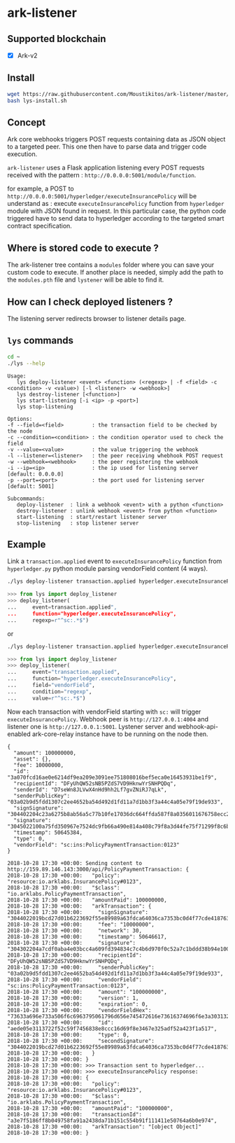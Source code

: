 # ark-listener

## Supported blockchain

 * [X] Ark-v2

## Install

```bash
wget https://raw.githubusercontent.com/Moustikitos/ark-listener/master/bash/lys-install.sh
bash lys-install.sh
```

## Concept

Ark core webhooks triggers POST requests containing data as JSON object to a
targeted peer. This one then have to parse data and trigger code execution.

`ark-listener` uses a Flask application listening every POST requests received
with the pattern : `http://0.0.0.0:5001/module/function`.

for example, a POST to `http://0.0.0.0:5001/hyperledger/executeInsurancePolicy`
will be understand as : execute `executeInsurancePolicy` function from `hyperledger`
module with JSON found in request. In this particular case, the python code
triggered have to send data to hyperledger according to the targeted smart
contract specification.

## Where is stored code to execute ?

The ark-listener tree contains a `modules` folder where you can save your
custom code to execute. If another place is needed, simply add the path to the
`modules.pth` file and `lystener` will be able to find it.

## How can I check deployed listeners ?

The listening server redirects browser to listener details page.

## `lys` commands

```bash
cd ~
./lys --help
```

```
Usage:
   lys deploy-listener <event> <function> (<regexp> | -f <field> -c <condition> -v <value>) [-l <listener> -w <webhook>]
   lys destroy-listener [<function>]
   lys start-listening [-i <ip> -p <port>]
   lys stop-listening

Options:
-f --field=<field>         : the transaction field to be checked by the node
-c --condition=<condition> : the condition operator used to check the field
-v --value=<value>         : the value triggering the webhook
-l --listener=<listener>   : the peer receiving whebhook POST request
-w --webhook=<webhook>     : the peer registering the webhook
-i --ip=<ip>               : the ip used for listening server   [default: 0.0.0.0]
-p --port=<port>           : the port used for listening server [default: 5001]

Subcommands:
   deploy-listener  : link a webhook <event> with a python <function> 
   destroy-listener : unlink webhook <event> from python <function>
   start-listening  : start/restart listener server
   stop-listening   : stop listener server
```

## Example

Link a `transaction.applied` event to `executeInsurancePolicy` function from
`hyperledger.py` python module parsing vendorField content (4 ways).

```bash
./lys deploy-listener transaction.applied hyperledger.executeInsurancePolicy ^sc:.*$
```
```python
>>> from lys import deploy_listener
>>> deploy_listener(
...     event=transaction.applied",
...     function="hyperledger.executeInsurancePolicy",
...     regexp=r"^sc:.*$")
```

or

```bash
./lys deploy-listener transaction.applied hyperledger.executeInsurancePolicy -f vendorField -c regexp -v ^sc:.*$
```
```python
>>> from lys import deploy_listener
>>> deploy_listener(
...     event="transaction.applied",
...     function="hyperledger.executeInsurancePolicy",
...     field="vendorField",
...     condition="regexp",
...     value=r"^sc:.*$")
```

Now each transaction with vendorField starting with `sc:` will trigger
`executeInsurancePolicy`. Webhook peer is `http://127.0.0.1:4004` and listener
one is `http://127.0.0.1:5001`. Lystener server and webhook-api-enabled
ark-core-relay instance have to be running on the node then.

```
{
  "amount": 100000000,
  "asset": {},
  "fee": 10000000,
  "id": "3a070fcd16ae0e6214df9ea209e3091ee751808016bef5eca0e16453931be1f9",
  "recipientId": "DFyUhQW52sNB5PZdS7VD9HknwYrSNHPQDq",
  "senderId": "D7seWn8JLVwX4nHd9hh2Lf7gvZNiRJ7qLk",
  "senderPublicKey": "03a02b9d5fdd1307c2ee4652ba54d492d1fd11a7d1bb3f3a44c4a05e79f19de933",
  "signSignature": "304402204c23a6275b8ab56a5c77b10fe17036dc664ffda587f8a0356011676758ecc26602207af61465756c87f462afc568627051dedee67d9c74489684c4d64ea802a34f13",
  "signature": "3045022100a75fd350967e7524dc9fb66a490e814a408c79f8a3d44fe75f71299f8c6b65af02207313dd3f33d83700ad32a89d3de506e64cd81472c9b60e46b67f4d66c28117b3",
  "timestamp": 50645384,
  "type": 0,
  "vendorField": "sc:ins:PolicyPaymentTransaction:0123"
}
```
```
2018-10-28 17:30 +00:00: Sending content to http://159.89.146.143:3000/api/PolicyPaymentTransaction: {
2018-10-28 17:30 +00:00:   "policy": "resource:io.arklabs.InsurancePolicy#0123", 
2018-10-28 17:30 +00:00:   "$class": "io.arklabs.PolicyPaymentTransaction", 
2018-10-28 17:30 +00:00:   "amountPaid": 100000000, 
2018-10-28 17:30 +00:00:   "arkTransaction": {
2018-10-28 17:30 +00:00:     "signSignature": "3044022019bcd27d01b6223692f55e89989a63fdca64036ca7353bc0d4f77cde418763e30220604d8cd5fce89a1cba224526ea6ccfd7ac5f3eefff4a746df16cf6fd69832e65", 
2018-10-28 17:30 +00:00:     "fee": "10000000", 
2018-10-28 17:30 +00:00:     "network": 30, 
2018-10-28 17:30 +00:00:     "timestamp": 50646617, 
2018-10-28 17:30 +00:00:     "signature": "304302204a7cdf0aba4e03bcc4a609fd394834c7c4b6d970f0c52a7c1bddd38b94e100d2021f2a37cd38635e2ab4207cb3d22b55803553a955ed8318e006d6a04c954d4a06", 
2018-10-28 17:30 +00:00:     "recipientId": "DFyUhQW52sNB5PZdS7VD9HknwYrSNHPQDq", 
2018-10-28 17:30 +00:00:     "senderPublicKey": "03a02b9d5fdd1307c2ee4652ba54d492d1fd11a7d1bb3f3a44c4a05e79f19de933", 
2018-10-28 17:30 +00:00:     "vendorField": "sc:ins:PolicyPaymentTransaction:0123", 
2018-10-28 17:30 +00:00:     "amount": "100000000", 
2018-10-28 17:30 +00:00:     "version": 1, 
2018-10-28 17:30 +00:00:     "expiration": 0, 
2018-10-28 17:30 +00:00:     "vendorFieldHex": "73633a696e733a506f6c6963795061796d656e745472616e73616374696f6e3a30313233", 
2018-10-28 17:30 +00:00:     "id": "aede05e3113722f52c59f7456838e8ccc16d69f8e3467e325adf52a423f1a517", 
2018-10-28 17:30 +00:00:     "type": 0, 
2018-10-28 17:30 +00:00:     "secondSignature": "3044022019bcd27d01b6223692f55e89989a63fdca64036ca7353bc0d4f77cde418763e30220604d8cd5fce89a1cba224526ea6ccfd7ac5f3eefff4a746df16cf6fd69832e65"
2018-10-28 17:30 +00:00:   }
2018-10-28 17:30 +00:00: }
2018-10-28 17:30 +00:00: >>> Transaction sent to hyperledger...
2018-10-28 17:30 +00:00: >>> executeInsurancePolicy response:
2018-10-28 17:30 +00:00: {
2018-10-28 17:30 +00:00:   "policy": "resource:io.arklabs.InsurancePolicy#0123", 
2018-10-28 17:30 +00:00:   "$class": "io.arklabs.PolicyPaymentTransaction", 
2018-10-28 17:30 +00:00:   "amountPaid": "100000000", 
2018-10-28 17:30 +00:00:   "transactionId": "a3e7f5186ff8b049758fa91a2438da71b151c554b91f111411e50764a6b0e974", 
2018-10-28 17:30 +00:00:   "arkTransaction": "[object Object]"
2018-10-28 17:30 +00:00: }
```
